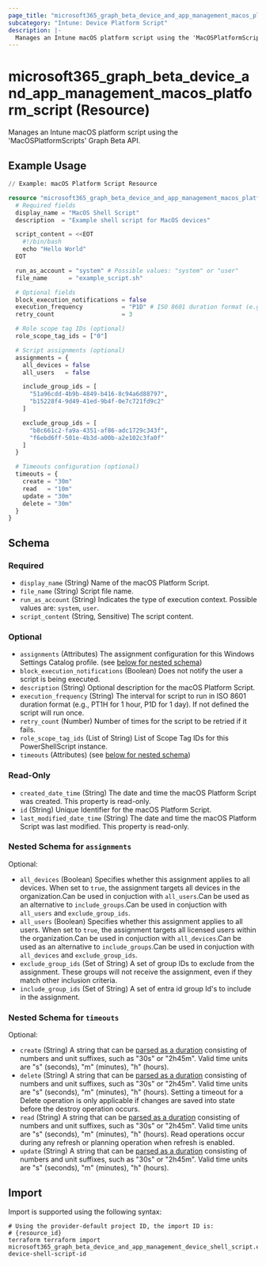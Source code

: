 ```yaml
---
page_title: "microsoft365_graph_beta_device_and_app_management_macos_platform_script Resource - terraform-provider-microsoft365"
subcategory: "Intune: Device Platform Script"
description: |-
  Manages an Intune macOS platform script using the 'MacOSPlatformScripts' Graph Beta API.
---
```


# microsoft365_graph_beta_device_and_app_management_macos_platform_script (Resource)

Manages an Intune macOS platform script using the 'MacOSPlatformScripts' Graph Beta API.

## Example Usage

```terraform
// Example: macOS Platform Script Resource

resource "microsoft365_graph_beta_device_and_app_management_macos_platform_script" "example" {
  # Required fields
  display_name = "MacOS Shell Script"
  description  = "Example shell script for MacOS devices"

  script_content = <<EOT
    #!/bin/bash
    echo "Hello World"
  EOT

  run_as_account = "system" # Possible values: "system" or "user"
  file_name      = "example_script.sh"

  # Optional fields
  block_execution_notifications = false
  execution_frequency           = "P1D" # ISO 8601 duration format (e.g., P1D for 1 day, PT1H for 1 hour)
  retry_count                   = 3

  # Role scope tag IDs (optional)
  role_scope_tag_ids = ["0"]

  # Script assignments (optional)
  assignments = {
    all_devices = false
    all_users   = false

    include_group_ids = [
      "51a96cdd-4b9b-4849-b416-8c94a6d88797",
      "b15228f4-9d49-41ed-9b4f-0e7c721fd9c2"
    ]

    exclude_group_ids = [
      "b8c661c2-fa9a-4351-af86-adc1729c343f",
      "f6ebd6ff-501e-4b3d-a00b-a2e102c3fa0f"
    ]
  }

  # Timeouts configuration (optional)
  timeouts = {
    create = "30m"
    read   = "10m"
    update = "30m"
    delete = "30m"
  }
}
```

<!-- schema generated by tfplugindocs -->
## Schema

### Required

- `display_name` (String) Name of the macOS Platform Script.
- `file_name` (String) Script file name.
- `run_as_account` (String) Indicates the type of execution context. Possible values are: `system`, `user`.
- `script_content` (String, Sensitive) The script content.

### Optional

- `assignments` (Attributes) The assignment configuration for this Windows Settings Catalog profile. (see [below for nested schema](#nestedatt--assignments))
- `block_execution_notifications` (Boolean) Does not notify the user a script is being executed.
- `description` (String) Optional description for the macOS Platform Script.
- `execution_frequency` (String) The interval for script to run in ISO 8601 duration format (e.g., PT1H for 1 hour, P1D for 1 day). If not defined the script will run once.
- `retry_count` (Number) Number of times for the script to be retried if it fails.
- `role_scope_tag_ids` (List of String) List of Scope Tag IDs for this PowerShellScript instance.
- `timeouts` (Attributes) (see [below for nested schema](#nestedatt--timeouts))

### Read-Only

- `created_date_time` (String) The date and time the macOS Platform Script was created. This property is read-only.
- `id` (String) Unique Identifier for the macOS Platform Script.
- `last_modified_date_time` (String) The date and time the macOS Platform Script was last modified. This property is read-only.

<a id="nestedatt--assignments"></a>
### Nested Schema for `assignments`

Optional:

- `all_devices` (Boolean) Specifies whether this assignment applies to all devices. When set to `true`, the assignment targets all devices in the organization.Can be used in conjuction with `all_users`.Can be used as an alternative to `include_groups`.Can be used in conjuction with `all_users` and `exclude_group_ids`.
- `all_users` (Boolean) Specifies whether this assignment applies to all users. When set to `true`, the assignment targets all licensed users within the organization.Can be used in conjuction with `all_devices`.Can be used as an alternative to `include_groups`.Can be used in conjuction with `all_devices` and `exclude_group_ids`.
- `exclude_group_ids` (Set of String) A set of group IDs to exclude from the assignment. These groups will not receive the assignment, even if they match other inclusion criteria.
- `include_group_ids` (Set of String) A set of entra id group Id's to include in the assignment.


<a id="nestedatt--timeouts"></a>
### Nested Schema for `timeouts`

Optional:

- `create` (String) A string that can be [parsed as a duration](https://pkg.go.dev/time#ParseDuration) consisting of numbers and unit suffixes, such as "30s" or "2h45m". Valid time units are "s" (seconds), "m" (minutes), "h" (hours).
- `delete` (String) A string that can be [parsed as a duration](https://pkg.go.dev/time#ParseDuration) consisting of numbers and unit suffixes, such as "30s" or "2h45m". Valid time units are "s" (seconds), "m" (minutes), "h" (hours). Setting a timeout for a Delete operation is only applicable if changes are saved into state before the destroy operation occurs.
- `read` (String) A string that can be [parsed as a duration](https://pkg.go.dev/time#ParseDuration) consisting of numbers and unit suffixes, such as "30s" or "2h45m". Valid time units are "s" (seconds), "m" (minutes), "h" (hours). Read operations occur during any refresh or planning operation when refresh is enabled.
- `update` (String) A string that can be [parsed as a duration](https://pkg.go.dev/time#ParseDuration) consisting of numbers and unit suffixes, such as "30s" or "2h45m". Valid time units are "s" (seconds), "m" (minutes), "h" (hours).

## Import

Import is supported using the following syntax:

```shell
# Using the provider-default project ID, the import ID is:
# {resource_id}
terraform terraform import microsoft365_graph_beta_device_and_app_management_device_shell_script.example device-shell-script-id
```

